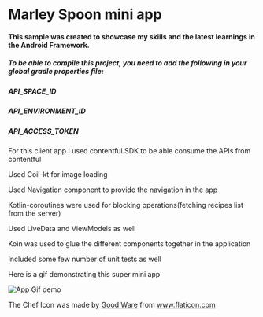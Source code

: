 # Marley Spoon mini app

#### This sample was created to showcase my skills and the latest learnings in the Android Framework.

##### To be able to compile this project, you need to add the following in your global gradle properties file:

##### API_SPACE_ID
##### API_ENVIRONMENT_ID
##### API_ACCESS_TOKEN

For this client app I used contentful SDK to be able consume the APIs from contentful

Used Coil-kt for image loading

Used Navigation component to provide the navigation in the app

Kotlin-coroutines were used for blocking operations(fetching recipes list from the server)

Used LiveData and ViewModels as well

Koin was used to glue the different components together in the application

Included some few number of unit tests as well

Here is a gif demonstrating this super mini app


![App Gif demo](/readmeassets/marley_spoon_gif.gif)







<div>The Chef Icon was made by <a href="https://www.flaticon.com/authors/good-ware" title="Good Ware">Good Ware</a> from <a href="https://www.flaticon.com/"             title="Flaticon">www.flaticon.com</a></div>